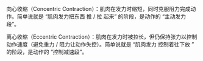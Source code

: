向心收缩（Concentric Contraction）：肌肉在发力时缩短，同时克服阻力完成动作。简单说就是 “肌肉发力把东西 推 / 拉 起来” 的阶段，是动作的 “主动发力段”。

离心收缩（Eccentric Contraction）：肌肉在发力时被拉长，但仍保持张力以控制动作速度（避免重力 / 阻力让动作失控）。简单说就是 “肌肉发力 控制着往下放 ” 的阶段，是动作的 “控制减速段”。